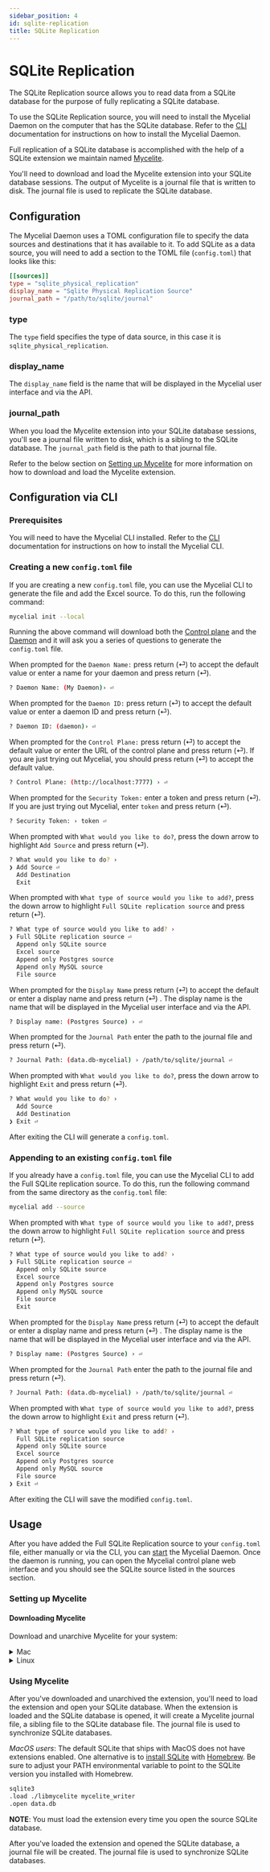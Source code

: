 ```yaml
---
sidebar_position: 4
id: sqlite-replication
title: SQLite Replication
---
```


# SQLite Replication

The SQLite Replication source allows you to read data from a SQLite database for
the purpose of fully replicating a SQLite database. 

To use the SQLite Replication source, you will need to install the Mycelial
Daemon on the computer that has the SQLite database. Refer to the
[CLI](../getting-started/CLI.md) documentation for instructions on how to
install the Mycelial Daemon.

Full replication of a SQLite database is accomplished with the help of a SQLite
extension we maintain named [Mycelite](https://github.com/mycelial/mycelite).

You'll need to download and load the Mycelite extension into your SQLite
database sessions. The output of Mycelite is a journal file that is written to
disk. The journal file is used to replicate the SQLite database.

## Configuration


The Mycelial Daemon uses a TOML configuration file to specify the data sources
and destinations that it has available to it. To add SQLite as a data source,
you will need to add a section to the TOML file (`config.toml`) that looks like
this:

```toml
[[sources]]
type = "sqlite_physical_replication"
display_name = "Sqlite Physical Replication Source"
journal_path = "/path/to/sqlite/journal"
```

### type

The `type` field specifies the type of data source, in this case it is
`sqlite_physical_replication`.


### display_name

The `display_name` field is the name that will be displayed in the Mycelial user
interface and via the API.

### journal_path

When you load the Mycelite extension into your SQLite database sessions, you'll
see a journal file written to disk, which is a sibling to the SQLite database.
The `journal_path` field is the path to that journal file.

Refer to the below section on [Setting up Mycelite](#setting-up-mycelite) for 
more information on how to download and load the Mycelite extension.

## Configuration via CLI

### Prerequisites

You will need to have the Mycelial CLI installed. Refer to the 
[CLI](../getting-started/CLI.md) documentation for instructions on how to
install the Mycelial CLI.

### Creating a new `config.toml` file

If you are creating a new `config.toml` file, you can use the Mycelial CLI to
generate the file and add the Excel source. To do this, run the following 
command:

```sh
mycelial init --local
```

Running the above command will download both the [Control
plane](../core-concepts/Control-Plane) and the
[Daemon](../core-concepts/Daemon.md) and it will ask you a series of questions
to generate the `config.toml` file.

When prompted for the `Daemon Name:` press return (⏎) to accept the default
value or enter a name for your daemon and press return (⏎).

```sh
? Daemon Name: (My Daemon)› ⏎
```

When prompted for the `Daemon ID:` press return (⏎) to accept the default value
or enter a daemon ID and press return (⏎).

```sh
? Daemon ID: (daemon)› ⏎
```

When prompted for the `Control Plane:` press return (⏎) to accept the default value or
enter the URL of the control plane and press return (⏎). If you are just trying
out Mycelial, you should press return (⏎) to accept the default value.

```sh
? Control Plane: (http://localhost:7777) › ⏎
```

When prompted for the `Security Token:` enter a token and press return (⏎). If 
you are just trying out Mycelial, enter `token` and press return (⏎).

```sh
? Security Token: › token ⏎
```

When prompted with `What would you like to do?`, press the down arrow to
highlight `Add Source` and press return (⏎).

```sh
? What would you like to do? ›
❯ Add Source ⏎
  Add Destination
  Exit
```


When prompted with `What type of source would you like to add?`, press the down
arrow to highlight `Full SQLite replication source` and press return (⏎).

```sh
? What type of source would you like to add? ›
❯ Full SQLite replication source ⏎
  Append only SQLite source
  Excel source
  Append only Postgres source 
  Append only MySQL source
  File source
```

When prompted for the `Display Name` press return (⏎) to accept the default or
enter a display name and press return (⏎) . The display name is the name that
will be displayed in the Mycelial user interface and via the API.

```sh
? Display name: (Postgres Source) › ⏎
```

When prompted for the `Journal Path` enter the path to the journal file and
press return (⏎).

```sh
? Journal Path: (data.db-mycelial) › /path/to/sqlite/journal ⏎
```

When prompted with `What would you like to do?`, press the down arrow to
highlight `Exit` and press return (⏎).

```sh
? What would you like to do? ›
  Add Source
  Add Destination
❯ Exit ⏎
```

After exiting the CLI will generate a `config.toml`.

### Appending to an existing `config.toml` file

If you already have a `config.toml` file, you can use the Mycelial CLI to add
the Full SQLite replication source. To do this, run the following command from
the same directory as the `config.toml` file:

```sh
mycelial add --source
```

When prompted with `What type of source would you like to add?`, press the down
arrow to highlight `Full SQLite replication source` and press return (⏎).

```sh
? What type of source would you like to add? ›
❯ Full SQLite replication source ⏎
  Append only SQLite source
  Excel source 
  Append only Postgres source 
  Append only MySQL source
  File source
  Exit
```

When prompted for the `Display Name` press return (⏎) to accept the default or
enter a display name and press return (⏎) . The display name is the name that
will be displayed in the Mycelial user interface and via the API.

```sh
? Display name: (Postgres Source) › ⏎
```

When prompted for the `Journal Path` enter the path to the journal file and
press return (⏎).

```sh
? Journal Path: (data.db-mycelial) › /path/to/sqlite/journal ⏎
```

When prompted with `What type of source would you like to add?`, press the down
arrow to highlight `Exit` and press return (⏎).

```sh
? What type of source would you like to add? ›
  Full SQLite replication source
  Append only SQLite source
  Excel source 
  Append only Postgres source
  Append only MySQL source
  File source
❯ Exit ⏎
```

After exiting the CLI will save the modified `config.toml`.

## Usage

After you have added the Full SQLite Replication source to your `config.toml`
file, either manually or via the CLI, you can
[start](../getting-started/CLI.md#starting) the Mycelial Daemon.  Once the
daemon is running, you can open the Mycelial control plane web interface and you
should see the SQLite source listed in the sources section.

### Setting up Mycelite

#### Downloading Mycelite

Download and unarchive Mycelite for your system:

<details>
  <summary>Mac</summary>
  <details>
    <summary>Mac Arm64</summary>

  ```sh
  curl -L https://github.com/mycelial/mycelite/releases/latest/download/aarch64-apple-darwin.tgz --output aarch64-apple-darwin.tgz
  tar -xvzf aarch64-apple-darwin.tgz
  ```

  </details>
  <details>
    <summary>Mac x86_64</summary>

  ```sh
  curl -L https://github.com/mycelial/mycelite/releases/latest/download/x86_64-apple-darwin.tgz --output x86_64-apple-darwin.tgz
  tar -xvzf x86_64-apple-darwin.tgz
  ```
  </details>
</details>

<details>
  <summary>Linux</summary>

<details>
  <summary>Linux x86_gnu</summary>

```sh
curl -L https://github.com/mycelial/mycelite/releases/latest/download/x86_64-unknown-linux-gnu.tgz --output x86_64-unknown-linux-gnu.tgz
tar -xvzf x86_64-unknown-linux-gnu.tgz
```
</details>
<details>
  <summary>Linux x86_musl</summary>

```sh
curl -L https://github.com/mycelial/mycelite/releases/latest/download/x86_64-unknown-linux-musl.tgz --output x86_64-unknown-linux-musl.tgz
tar -xvzf x86_64-unknown-linux-musl.tgz
```
</details>

<details>
  <summary>Linux arm_32</summary>

```sh
curl -L https://github.com/mycelial/mycelite/releases/latest/download/arm-unknown-linux-gnueabihf.tgz --output arm-unknown-linux-gnueabihf.tgz
tar -xvzf arm-unknown-linux-gnueabihf.tgz
```
</details>
<details>
  <summary>Linux arm_64</summary>

```sh
curl -L https://github.com/mycelial/mycelite/releases/latest/download/aarch64-unknown-linux-gnu.tgz --output arm-unknown-linux-gnueabihf.tgz
tar -xvzf arm-unknown-linux-gnueabihf.tgz
```
</details>

</details>

### Using Mycelite

After you've downloaded and unarchived the extension, you'll need to load the
extension and open your SQLite database. When the extension is loaded and the
SQLite database is opened, it will create a Mycelite journal file, a sibling
file to the SQLite database file. The journal file is used to synchronize SQLite
databases.

_MacOS users_: The default SQLite that ships with MacOS does not have extensions
enabled. One alternative is to [install
SQLite](https://formulae.brew.sh/formula/sqlite) with
[Homebrew](https://brew.sh/). Be sure to adjust your PATH environmental variable
to point to the SQLite version you installed with Homebrew.

```sh
sqlite3
.load ./libmycelite mycelite_writer
.open data.db
```

**NOTE**: You must load the extension every time you open the source SQLite
database.

After you've loaded the extension and opened the SQLite database, a journal file
will be created. The journal file is used to synchronize SQLite databases.